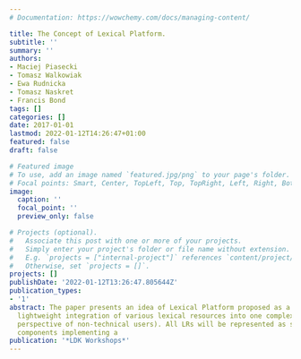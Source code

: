 ```yaml
---
# Documentation: https://wowchemy.com/docs/managing-content/

title: The Concept of Lexical Platform.
subtitle: ''
summary: ''
authors:
- Maciej Piasecki
- Tomasz Walkowiak
- Ewa Rudnicka
- Tomasz Naskret
- Francis Bond
tags: []
categories: []
date: 2017-01-01
lastmod: 2022-01-12T14:26:47+01:00
featured: false
draft: false

# Featured image
# To use, add an image named `featured.jpg/png` to your page's folder.
# Focal points: Smart, Center, TopLeft, Top, TopRight, Left, Right, BottomLeft, Bottom, BottomRight.
image:
  caption: ''
  focal_point: ''
  preview_only: false

# Projects (optional).
#   Associate this post with one or more of your projects.
#   Simply enter your project's folder or file name without extension.
#   E.g. `projects = ["internal-project"]` references `content/project/deep-learning/index.md`.
#   Otherwise, set `projects = []`.
projects: []
publishDate: '2022-01-12T13:26:47.805644Z'
publication_types:
- '1'
abstract: The paper presents an idea of Lexical Platform proposed as a means for a
  lightweight integration of various lexical resources into one complex (from the
  perspective of non-technical users). All LRs will be represented as software web
  components implementing a
publication: '*LDK Workshops*'
---
```

